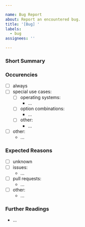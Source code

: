 ```yaml
---

name: Bug Report
about: Report an encountered bug.
title: '[Bug] '
labels:
  - bug
assignees: ''

---
```


### Short Summary

### Occurencies

* [ ] always
* [ ] special use cases:
  * [ ] operating systems:
    * ...
  * [ ] option combinations:
    * ...
  * [ ] other:
    * ...
* [ ] other:
  * ...

### Expected Reasons

* [ ] unknown
* [ ] issues:
  * ...
* [ ] pull requests:
  * ...
* [ ] other:
  * ...

### Further Readings

* ...
